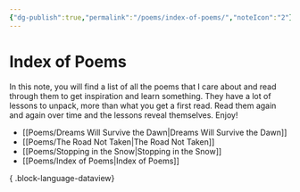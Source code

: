 ```yaml
---
{"dg-publish":true,"permalink":"/poems/index-of-poems/","noteIcon":"2"}
---
```


# Index of Poems

In this note, you will find a list of all the poems that I care about and read through them to get inspiration and learn something. They have a lot of lessons to unpack, more than what you get a first read. Read them again and again over time and the lessons reveal themselves. Enjoy!

- [[Poems/Dreams Will Survive the Dawn\|Dreams Will Survive the Dawn]]
- [[Poems/The Road Not Taken\|The Road Not Taken]]
- [[Poems/Stopping in the Snow\|Stopping in the Snow]]
- [[Poems/Index of Poems\|Index of Poems]]

{ .block-language-dataview}
